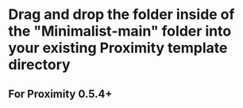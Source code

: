 # Drag and drop the folder inside of the "Minimalist-main" folder into your existing Proximity template directory

## For Proximity 0.5.4+